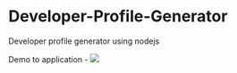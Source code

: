 # Developer-Profile-Generator
Developer profile generator using nodejs

Demo to application -
![](/demo/Dev_profile_generator_demo.gif.gif)
